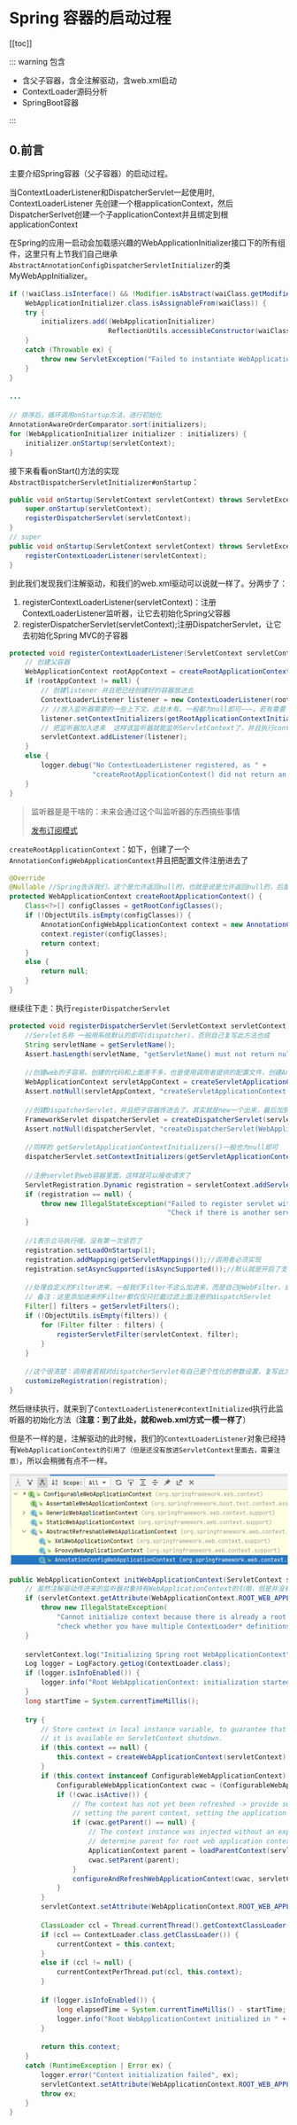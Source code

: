 # Spring 容器的启动过程
[[toc]]

::: warning 包含

* 含父子容器，含全注解驱动，含web.xml启动
* ContextLoader源码分析
* SpringBoot容器

:::



## 0.前言

主要介绍Spring容器（父子容器）的启动过程。

当ContextLoaderListener和DispatcherServlet一起使用时, ContextLoaderListener 先创建一个根applicationContext，然后DispatcherSerlvet创建一个子applicationContext并且绑定到根applicationContext

在Spring的应用一启动会加载感兴趣的WebApplicationInitializer接口下的所有组件，这里只有上节我们自己继承`AbstractAnnotationConfigDispatcherServletInitializer`的类MyWebAppInitializer。

```java
if (!waiClass.isInterface() && !Modifier.isAbstract(waiClass.getModifiers()) &&
    WebApplicationInitializer.class.isAssignableFrom(waiClass)) {
    try {
        initializers.add((WebApplicationInitializer)
                         ReflectionUtils.accessibleConstructor(waiClass).newInstance());
    }
    catch (Throwable ex) {
        throw new ServletException("Failed to instantiate WebApplicationInitializer class", ex);
    }
}

...

// 排序后，循环调用onStartup方法，进行初始化
AnnotationAwareOrderComparator.sort(initializers);
for (WebApplicationInitializer initializer : initializers) {
    initializer.onStartup(servletContext);
}
```

接下来看看onStart()方法的实现`AbstractDispatcherServletInitializer#onStartup`：

```java
public void onStartup(ServletContext servletContext) throws ServletException {
    super.onStartup(servletContext);
    registerDispatcherServlet(servletContext);
}
// super
public void onStartup(ServletContext servletContext) throws ServletException {
    registerContextLoaderListener(servletContext);
}
```

到此我们发现我们注解驱动，和我们的web.xml驱动可以说就一样了。分两步了：

1. registerContextLoaderListener(servletContext)：注册ContextLoaderListener监听器，让它去初始化Spring父容器
2. registerDispatcherServlet(servletContext);注册DispatcherServlet，让它去初始化Spring MVC的子容器

```java
protected void registerContextLoaderListener(ServletContext servletContext) {
    // 创建父容器
    WebApplicationContext rootAppContext = createRootApplicationContext();
    if (rootAppContext != null) {
        // 创建listener 并且把已经创建好的容器放进去
        ContextLoaderListener listener = new ContextLoaderListener(rootAppContext);
        // //放入监听器需要的一些上下文，此处木有。一般都为null即可~~~。若有需要（自己定制），子类复写此方法即可
        listener.setContextInitializers(getRootApplicationContextInitializers());
        // 把监听器加入进来  这样该监听器就能监听ServletContext了，并且执行contextInitialized方法
        servletContext.addListener(listener);
    }
    else {
        logger.debug("No ContextLoaderListener registered, as " +
                     "createRootApplicationContext() did not return an application context");
    }
}
```

> 监听器是是干啥的：未来会通过这个叫监听器的东西搞些事情
>
> [发布订阅模式](springevent.md)



`createRootApplicationContext`：如下，创建了一个`AnnotationConfigWebApplicationContext`并且把配置文件注册进去了

```java
@Override
@Nullable //Spring告诉我们，这个是允许返回null的，也就是说是允许返回null的，后面会专门针对这里如果返回null会是怎么样处理说明
protected WebApplicationContext createRootApplicationContext() {
    Class<?>[] configClasses = getRootConfigClasses();
    if (!ObjectUtils.isEmpty(configClasses)) {
        AnnotationConfigWebApplicationContext context = new AnnotationConfigWebApplicationContext();
        context.register(configClasses);
        return context;
    }
    else {
        return null;
    }
}
```



继续往下走：执行`registerDispatcherServlet`

```java
protected void registerDispatcherServlet(ServletContext servletContext) {
    //Servlet名称 一般用系统默认的即可(dispatcher)，否则自己复写此方法也成
    String servletName = getServletName();
    Assert.hasLength(servletName, "getServletName() must not return null or empty");

    //创建web的子容易。创建的代码和上面差不多，也是使用调用者提供的配置文件，创建AnnotationConfigWebApplicationContext.  备注：此处不可能为null
    WebApplicationContext servletAppContext = createServletApplicationContext();
    Assert.notNull(servletAppContext, "createServletApplicationContext() must not return null");

    //创建DispatcherServlet，并且把子容器传进去了。其实就是new一个出来，最后加到容器里，就能够执行一些init初始化方法了~
    FrameworkServlet dispatcherServlet = createDispatcherServlet(servletAppContext);
    Assert.notNull(dispatcherServlet, "createDispatcherServlet(WebApplicationContext) must not return null");

    //同样的 getServletApplicationContextInitializers()一般也为null即可
    dispatcherServlet.setContextInitializers(getServletApplicationContextInitializers());

    //注册servlet到web容器里面，这样就可以接收请求了
    ServletRegistration.Dynamic registration = servletContext.addServlet(servletName, dispatcherServlet);
    if (registration == null) {
        throw new IllegalStateException("Failed to register servlet with name '" + servletName + "'. " +
                                        "Check if there is another servlet registered under the same name.");
    }

    //1表示立马执行哦，没有第一次惩罚了
    registration.setLoadOnStartup(1);
    registration.addMapping(getServletMappings());//调用者必须实现
    registration.setAsyncSupported(isAsyncSupported());//默认就是开启了支持异步的

    //处理自定义的Filter进来，一般我们Filter不这么加进来，而是自己@WebFilter，或者借助Spring，  
    // 备注：这里添加进来的Filter都仅仅只拦截过滤上面注册的dispatchServlet
    Filter[] filters = getServletFilters();
    if (!ObjectUtils.isEmpty(filters)) {
        for (Filter filter : filters) {
            registerServletFilter(servletContext, filter);
        }
    }

    //这个很清楚：调用者若相对dispatcherServlet有自己更个性化的参数设置，复写此方法即可
    customizeRegistration(registration);
}
```

然后继续执行，就来到了`ContextLoaderListener#contextInitialized`执行此监听器的初始化方法（**注意：到了此处，就和web.xml方式一模一样了**）

但是不一样的是，注解驱动的此时候，我们的`ContextLoaderListener`对象已经持有`WebApplicationContext的引用了（但是还没有放进ServletContext里面去，需要注意）`，所以会稍微有点不一样。

![image-20220330151844570](./img/springmvc_person/image-20220330151844570.png)



```java
public WebApplicationContext initWebApplicationContext(ServletContext servletContext) {
    // 虽然注解驱动传进来的监听器对象持有WebApplicationContext的引用，但是并没有放进ServletContext容器
    if (servletContext.getAttribute(WebApplicationContext.ROOT_WEB_APPLICATION_CONTEXT_ATTRIBUTE) != null) {
        throw new IllegalStateException(
            "Cannot initialize context because there is already a root application context present - " +
            "check whether you have multiple ContextLoader* definitions in your web.xml!");
    }

    servletContext.log("Initializing Spring root WebApplicationContext");
    Log logger = LogFactory.getLog(ContextLoader.class);
    if (logger.isInfoEnabled()) {
        logger.info("Root WebApplicationContext: initialization started");
    }
    long startTime = System.currentTimeMillis();

    try {
        // Store context in local instance variable, to guarantee that
        // it is available on ServletContext shutdown.
        if (this.context == null) {
            this.context = createWebApplicationContext(servletContext);
        }
        if (this.context instanceof ConfigurableWebApplicationContext) {
            ConfigurableWebApplicationContext cwac = (ConfigurableWebApplicationContext) this.context;
            if (!cwac.isActive()) {
                // The context has not yet been refreshed -> provide services such as
                // setting the parent context, setting the application context id, etc
                if (cwac.getParent() == null) {
                    // The context instance was injected without an explicit parent ->
                    // determine parent for root web application context, if any.
                    ApplicationContext parent = loadParentContext(servletContext);
                    cwac.setParent(parent);
                }
                configureAndRefreshWebApplicationContext(cwac, servletContext);
            }
        }
        servletContext.setAttribute(WebApplicationContext.ROOT_WEB_APPLICATION_CONTEXT_ATTRIBUTE, this.context);

        ClassLoader ccl = Thread.currentThread().getContextClassLoader();
        if (ccl == ContextLoader.class.getClassLoader()) {
            currentContext = this.context;
        }
        else if (ccl != null) {
            currentContextPerThread.put(ccl, this.context);
        }

        if (logger.isInfoEnabled()) {
            long elapsedTime = System.currentTimeMillis() - startTime;
            logger.info("Root WebApplicationContext initialized in " + elapsedTime + " ms");
        }

        return this.context;
    }
    catch (RuntimeException | Error ex) {
        logger.error("Context initialization failed", ex);
        servletContext.setAttribute(WebApplicationContext.ROOT_WEB_APPLICATION_CONTEXT_ATTRIBUTE, ex);
        throw ex;
    }
}
```

